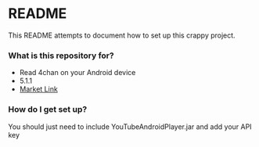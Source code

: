 # README #

This README attempts to document how to set up this crappy project.

### What is this repository for? ###

* Read 4chan on your Android device
* 5.1.1
* [Market Link](https://play.google.com/store/apps/details?id=com.emogoth.android.phone.mimi)

### How do I get set up? ###

You should just need to include YouTubeAndroidPlayer.jar and add your API key